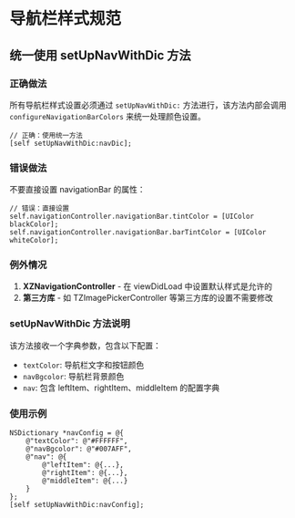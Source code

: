 # 导航栏样式规范

## 统一使用 setUpNavWithDic 方法

### 正确做法
所有导航栏样式设置必须通过 `setUpNavWithDic:` 方法进行，该方法内部会调用 `configureNavigationBarColors` 来统一处理颜色设置。

```objc
// 正确：使用统一方法
[self setUpNavWithDic:navDic];
```

### 错误做法
不要直接设置 navigationBar 的属性：

```objc
// 错误：直接设置
self.navigationController.navigationBar.tintColor = [UIColor blackColor];
self.navigationController.navigationBar.barTintColor = [UIColor whiteColor];
```

### 例外情况
1. **XZNavigationController** - 在 viewDidLoad 中设置默认样式是允许的
2. **第三方库** - 如 TZImagePickerController 等第三方库的设置不需要修改

### setUpNavWithDic 方法说明
该方法接收一个字典参数，包含以下配置：
- `textColor`: 导航栏文字和按钮颜色
- `navBgcolor`: 导航栏背景颜色
- `nav`: 包含 leftItem、rightItem、middleItem 的配置字典

### 使用示例
```objc
NSDictionary *navConfig = @{
    @"textColor": @"#FFFFFF",
    @"navBgcolor": @"#007AFF",
    @"nav": @{
        @"leftItem": @{...},
        @"rightItem": @{...},
        @"middleItem": @{...}
    }
};
[self setUpNavWithDic:navConfig];
```
